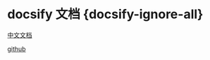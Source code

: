 # docsify 文档 {docsify-ignore-all}

[中文文档](https://docsify.js.org/#/zh-cn/)

[github](https://github.com/docsifyjs/docsify/)